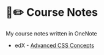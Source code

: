 # 📓✏️ Course Notes

My course notes written in OneNote

- edX - [Advanced CSS Concepts](https://github.com/jpacsai/MyNotes/tree/master/Advanced%20CSS%20Concepts)
